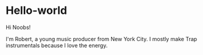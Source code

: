 # Hello-world


Hi Noobs!

I'm Robert, a young music producer from New York City. 
I mostly make Trap instrumentals because I love the energy.
